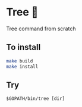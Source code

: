 # Tree 🌲
Tree command from scratch

## To install 
```bash
make build
make install
```
## Try 
```
$GOPATH/bin/tree [dir]
```
